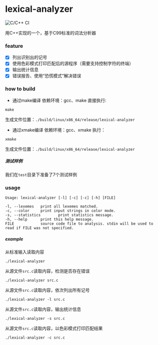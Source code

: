 # lexical-analyzer

![C/C++ CI](https://github.com/KB5201314/lexical-analyzer/workflows/C/C++%20CI/badge.svg)

用C++实现的一个，基于C99标准的词法分析器

### feature

- [x] 列出识别出的记号
- [x] 使用色彩模式打印匹配后的源程序（需要支持控制字符的终端）
- [x] 输出统计信息
- [x] 错误报告、使用“恐慌模式”解决错误

### how to build

- 通过make编译
依赖环境：gcc、make
直接执行:
```
make
```
生成文件位置：`./build/linux/x86_64/release/lexical-analyzer`

- 通过xmake编译
依赖环境：gcc、xmake
执行：
```
xmake
```
生成文件位置：`./build/linux/x86_64/release/lexical-analyzer`

##### 测试样例

我们在`test`目录下准备了7个测试样例


### usage

```
Usage: lexical-analyzer [-l] [-c] [-c] [-h] [FILE]

-l, --lexemes   print all lexemes matched.
-c, --color     print input strings in color mode.
-s, --statistics        print statistics message.
-h, --help      print this help message.
FILE            source code file to analysis. stdin will be used to read if FILE was not specified.
```

##### example

从标准输入读取内容

```
./lexical-analyzer
```

从源文件`src.c`读取内容，检测是否存在错误

```
./lexical-analyzer src.c
```

从源文件`src.c`读取内容，依次列出所有记号

```
./lexical-analyzer -l src.c
```

从源文件`src.c`读取内容，输出统计信息

```
./lexical-analyzer -s src.c
```

从源文件`src.c`读取内容，以色彩模式打印匹配结果

```
./lexical-analyzer -c src.c
```
